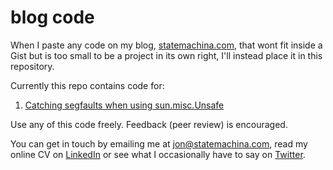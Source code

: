 blog code
===

When I paste any code on my blog, [statemachina.com](http://statemachina.com), that wont fit inside a Gist but is too small to be a project in its own right, I'll instead place it in this repository.

Currently this repo contains code for:

1. [Catching segfaults when using sun.misc.Unsafe](http://statemachina.wordpress.com/2013/01/06/catching-jvm-seg-faults/)

Use any of this code freely. Feedback (peer review) is encouraged.

You can get in touch by emailing me at [jon@statemachina.com](mailto:jon@statemachina.com), read my online CV on [LinkedIn](http://www.linkedin.com/profile/view?id=42331263) or see what I occasionally have to say on [Twitter](http://twitter.com/jond3k).
